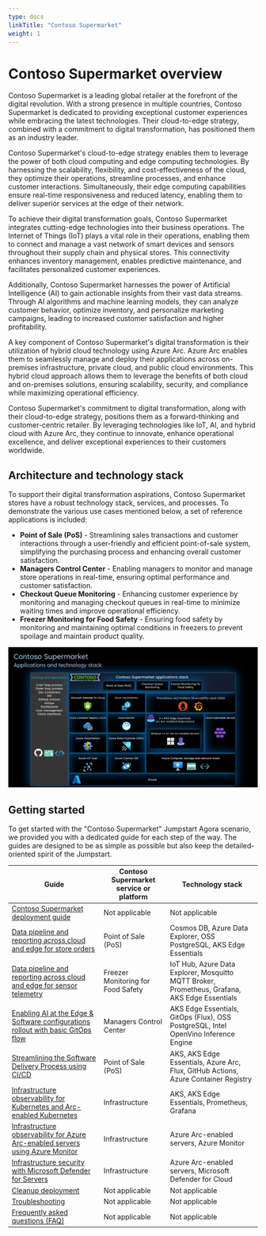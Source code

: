 ```yaml
---
type: docs
linkTitle: "Contoso Supermarket"
weight: 1
---
```


# Contoso Supermarket overview

Contoso Supermarket is a leading global retailer at the forefront of the digital revolution. With a strong presence in multiple countries, Contoso Supermarket is dedicated to providing exceptional customer experiences while embracing the latest technologies. Their cloud-to-edge strategy, combined with a commitment to digital transformation, has positioned them as an industry leader.

Contoso Supermarket's cloud-to-edge strategy enables them to leverage the power of both cloud computing and edge computing technologies. By harnessing the scalability, flexibility, and cost-effectiveness of the cloud, they optimize their operations, streamline processes, and enhance customer interactions. Simultaneously, their edge computing capabilities ensure real-time responsiveness and reduced latency, enabling them to deliver superior services at the edge of their network.

To achieve their digital transformation goals, Contoso Supermarket integrates cutting-edge technologies into their business operations. The Internet of Things (IoT) plays a vital role in their operations, enabling them to connect and manage a vast network of smart devices and sensors throughout their supply chain and physical stores. This connectivity enhances inventory management, enables predictive maintenance, and facilitates personalized customer experiences.

Additionally, Contoso Supermarket harnesses the power of Artificial Intelligence (AI) to gain actionable insights from their vast data streams. Through AI algorithms and machine learning models, they can analyze customer behavior, optimize inventory, and personalize marketing campaigns, leading to increased customer satisfaction and higher profitability.

A key component of Contoso Supermarket's digital transformation is their utilization of hybrid cloud technology using Azure Arc. Azure Arc enables them to seamlessly manage and deploy their applications across on-premises infrastructure, private cloud, and public cloud environments. This hybrid cloud approach allows them to leverage the benefits of both cloud and on-premises solutions, ensuring scalability, security, and compliance while maximizing operational efficiency.

Contoso Supermarket's commitment to digital transformation, along with their cloud-to-edge strategy, positions them as a forward-thinking and customer-centric retailer. By leveraging technologies like IoT, AI, and hybrid cloud with Azure Arc, they continue to innovate, enhance operational excellence, and deliver exceptional experiences to their customers worldwide.

## Architecture and technology stack

To support their digital transformation aspirations, Contoso Supermarket stores have a robust technology stack, services, and processes. To demonstrate the various use cases mentioned below, a set of reference applications is included:

- __Point of Sale (PoS)__ - Streamlining sales transactions and customer interactions through a user-friendly and efficient point-of-sale system, simplifying the purchasing process and enhancing overall customer satisfaction.
- __Managers Control Center__ - Enabling managers to monitor and manage store operations in real-time, ensuring optimal performance and customer satisfaction.
- __Checkout Queue Monitoring__ - Enhancing customer experience by monitoring and managing checkout queues in real-time to minimize waiting times and improve operational efficiency.
- __Freezer Monitoring for Food Safety__ - Ensuring food safety by monitoring and maintaining optimal conditions in freezers to prevent spoilage and maintain product quality.

![Applications and technology stack architecture diagram](./img/technology_stack.png)

## Getting started

To get started with the "Contoso Supermarket" Jumpstart Agora scenario, we provided you with a dedicated guide for each step of the way. The guides are designed to be as simple as possible but also keep the detailed-oriented spirit of the Jumpstart.

| __Guide__                                                                                                                                                                     | __Contoso Supermarket service or platform__                 | __Technology stack__                                                                               |
|-------------------------------------------------------------------------------------------------------------------------------------------------------------------------------|-------------------------------------------------------------|----------------------------------------------------------------------------------------------------|
| [Contoso Supermarket deployment guide](https://azurearcjumpstart.io/azure_jumpstart_ag/contoso_supermarket/deployment/)                                                       | Not applicable                                              | Not applicable                                                                                     |
| [Data pipeline and reporting across cloud and edge for store orders](https://azurearcjumpstart.io/azure_jumpstart_ag/contoso_supermarket/data_pos/)                           | Point of Sale (PoS)                                         | Cosmos DB, Azure Data Explorer, OSS PostgreSQL, AKS Edge Essentials                                |
| [Data pipeline and reporting across cloud and edge for sensor telemetry](https://azurearcjumpstart.io/azure_jumpstart_ag/contoso_supermarket/freezer_monitor/)                | Freezer Monitoring for Food Safety                          | IoT Hub, Azure Data Explorer, Mosquitto MQTT Broker, Prometheus, Grafana, AKS Edge Essentials      |
| [Enabling AI at the Edge & Software configurations rollout with basic GitOps flow](https://azurearcjumpstart.io/azure_jumpstart_ag/contoso_supermarket/ai/)                   | Managers Control Center                                     | AKS Edge Essentials, GitOps (Flux), OSS PostgreSQL, Intel OpenVino Inference Engine                |
| [Streamlining the Software Delivery Process using CI/CD](https://azurearcjumpstart.io/azure_jumpstart_ag/contoso_supermarket/ci_cd/)                                          | Point of Sale (PoS)                                         | AKS, AKS Edge Essentials, Azure Arc, Flux, GitHub Actions, Azure Container Registry                |
| [Infrastructure observability for Kubernetes and Arc-enabled Kubernetes](https://azurearcjumpstart.io/azure_jumpstart_ag/contoso_supermarket/k8s_infra_observability/)        | Infrastructure                                              | AKS, AKS Edge Essentials, Prometheus, Grafana                                                      |
| [Infrastructure observability for Azure Arc-enabled servers using Azure Monitor](https://azurearcjumpstart.io/azure_jumpstart_ag/contoso_supermarket/arc_monitoring_servers/) | Infrastructure                                              | Azure Arc-enabled servers, Azure Monitor                                                           |
| [Infrastructure security with Microsoft Defender for Servers](https://azurearcjumpstart.io/azure_jumpstart_ag/contoso_supermarket/arc_defender_servers/)                      | Infrastructure                                              | Azure Arc-enabled servers, Microsoft Defender for Cloud                                            |
| [Cleanup deployment](https://azurearcjumpstart.io/azure_jumpstart_ag/contoso_supermarket/cleanup/)                                                                            | Not applicable                                              | Not applicable                                                                                     |
| [Troubleshooting](https://azurearcjumpstart.io/azure_jumpstart_ag/contoso_supermarket/troubleshooting/)                                                                       | Not applicable                                              | Not applicable                                                                                     |
| [Frequently asked questions (FAQ)](https://azurearcjumpstart.io/azure_jumpstart_ag/faq/)                                                                                      | Not applicable                                              | Not applicable                                                                                     |

